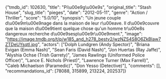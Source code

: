 {"tmdb_id": 102630, "title": "Pi\u00e9g\u00e9s", "original_title": "Stash House", "slug_title": "pieges", "date": "2012-05-11", "genre": "Action / Thriller", "score": "5.0/10", "synopsis": "Un jeune couple d\u00e9m\u00e9nage dans la maison de leur r\u00eave. Il d\u00e9couvre que la maison d\u00e9tient quelque chose qu'un homme tr\u00e8s dangereux recherche d\u00e9sesp\u00e9r\u00e9ment.", "image": "https://image.tmdb.org/t/p/w185_and_h278_bestv2/wzNZS4S8O6ZkBIaw7ZTDeUYsqtI.jpg", "actors": ["Dolph Lundgren (Andy Spector)", "Briana Evigan (Emma Nash)", "Sean Faris (David Nash)", "Jon Huertas (Ray Jaffe)", "Alyshia Ochse (Trish Garrety)", "James Rawlings (Uniformed Police Officer)", "Lance E. Nichols (Priest)", "Lawrence Turner (Max Farrell)", "Caleb Michaelson (Paramedic)", "Don Yesso (Detective)"], "comments": [], "recommandations_id": [78088, 315899, 213224, 202537]}